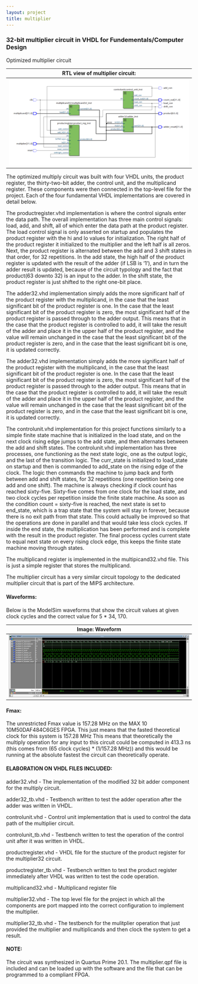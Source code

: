 ```yaml
---
layout: project
title: multiplier
---
```


### 32-bit multiplier circuit in VHDL for Fundementals/Computer Design

Optimized multiplier circuit

|RTL view of multiplier circuit:                        |
|:-----------------------------------------------------:|
|![](../images/multiplier/multiplierrtlview.png)        |


The optimized multiply circuit was built with four VHDL units, the product register, the thirty-two-bit adder, the control unit, and the multiplicand register. These components were then connected in the top-level file for the project. Each of the four fundamental VHDL implementations are covered in detail below.

The productregister.vhd implementation is where the control signals enter the data path. The overall implementation has three main control signals: load, add, and shift, all of which enter the data path at the product register. The load control signal is only asserted on startup and populates the product register with the hi and lo values for initialization. The right half of the product register it initialized to the multiplier and the left half is all zeros. Next, the product register is alternated between the add and 3 shift states in that order, for 32 repetitions. In the add state, the high half of the product register is updated with the result of the adder (if LSB is ‘1’), and in turn the adder result is updated, because of the circuit typology and the fact that product(63 downto 32) is an input to the adder. In the shift state, the product register is just shifted to the right one-bit place.

The adder32.vhd implementation simply adds the more significant half of the product register with the multiplicand, in the case that the least significant bit of the product register is one. In the case that the least significant bit of the product register is zero, the most significant half of the product register is passed through to the adder output. This means that in the case that the product register is controlled to add, it will take the result of the adder and place it in the upper half of the product register, and the value will remain unchanged in the case that the least significant bit of the product register is zero, and in the case that the least significant bit is one, it is updated correctly.

The adder32.vhd implementation simply adds the more significant half of the product register with the multiplicand, in the case that the least significant bit of the product register is one. In the case that the least significant bit of the product register is zero, the most significant half of the product register is passed through to the adder output. This means that in the case that the product register is controlled to add, it will take the result of the adder and place it in the upper half of the product register, and the value will remain unchanged in the case that the least significant bit of the product register is zero, and in the case that the least significant bit is one, it is updated correctly.

The controlunit.vhd implementation for this project functions similarly to a simple finite state machine that is initialized in the load state, and on the next clock rising edge jumps to the add state, and then alternates between the add and shift states. The controlunit.vhd implementation has three processes, one functioning as the next state logic, one as the output logic, and the last of the transition logic. The curr_state is initialized to load_state on startup and then is commanded to add_state on the rising edge of the clock. The logic then commands the machine to jump back and forth between add and shift states, for 32 repetitions (one repetition being one add and one shift). The machine is always checking if clock count has reached sixty-five. Sixty-five comes from one clock for the load state, and two clock 
cycles per repetition inside the finite state machine. As soon as the condition count = sixty-five is reached, the next state is set to end_state, which is a trap state that the system will stay in forever, because there is no exit path from that state. This could actually be improved so that the operations are done in parallel and that would take less clock cycles. If inside the end state, the multiplication has been performed and is complete with the result in the product register. The final process cycles current state to equal next state on every rising clock edge, this keeps the finite state machine moving through states.

The multiplicand register is implemented in the multipicand32.vhd file. This is just a simple register that stores the multiplicand.

The multiplier circuit has a very similar circuit topology to the dedicated multiplier circuit that is part of the MIPS architecture.

#### Waveforms:

Below is the ModelSim waveforms that show the circuit values at given clock cycles and the correct value for 5 * 34, 170.

|Image: Waveform                                        |
|:-----------------------------------------------------:|
|![](../images/multiplier/multiplierwaveform.png)       |

#### Fmax:

The unrestricted Fmax value is 157.28 MHz on the MAX 10 10M50DAF484C6GES FPGA. This just means that the fasted theoretical clock for this system is 157.28 MHz This means that theoretically the multiply operation for any input to this circuit could be computed in 413.3 ns (this comes from (65 clock cycles) * (1/157.28 MHz)) and this would be 
running at the absolute fastest the circuit can theoretically operate.

#### ELABORATION ON VHDL FILES INCLUDED:

adder32.vhd - The implementation of the modified 32 bit adder component for the multiply circuit.

adder32_tb.vhd - Testbench written to test the adder operation after the adder was written in VHDL.

controlunit.vhd - Control unit implementation that is used to control the data path of the multiplier circuit.

controlunit_tb.vhd - Testbench written to test the operation of the control unit after it was written in VHDL.

productregister.vhd - VHDL file for the stucture of the product register for the multiplier32 circuit.

productregister_tb.vhd - Testbench written to test the product register immediately after VHDL was written to test the code operation.

multiplicand32.vhd - Multiplicand register file

multiplier32.vhd - The top level file for the project in which all the components are port mapped into the correct configuration to implement the multiplier.

multiplier32_tb.vhd - The testbench for the mulitplier operation that just provided the multiplier and multiplicands and then clock the system to get a result.

#### NOTE:

The circuit was synthesized in Quartus Prime 20.1. The multiplier.qpf file is included and can be loaded up with the software and the file that can be programmed to a compliant FPGA.
